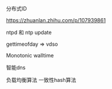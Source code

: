 分布式ID

https://zhuanlan.zhihu.com/p/107939861



ntpd 和 ntp update

gettimeofday => vdso

Monotonic walltime

智能dns



负载均衡算法 一致性hash算法